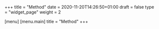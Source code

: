 +++
title = "Method"
date = 2020-11-20T14:26:50+01:00
draft = false
type = "widget_page"
weight = 2

[menu]
	[menu.main]
		title = "Method"
+++
